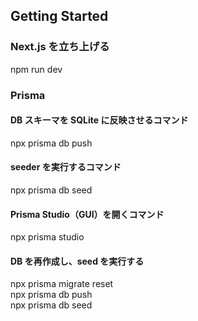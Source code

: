 ## Getting Started

### Next.js を立ち上げる

npm run dev

### Prisma

#### DB スキーマを SQLite に反映させるコマンド

npx prisma db push

#### seeder を実行するコマンド

npx prisma db seed

#### Prisma Studio（GUI）を開くコマンド

npx prisma studio

#### DB を再作成し、seed を実行する

npx prisma migrate reset  
npx prisma db push  
npx prisma db seed  
